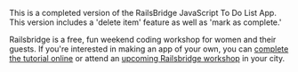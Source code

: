 This is a completed version of the RailsBridge JavaScript To Do List App. This version includes a 'delete item' feature as well as 'mark as complete.'

Railsbridge is a free, fun weekend coding workshop for women and their guests. If you're interested in making an app of your own, you can [complete the tutorial online](http://docs.railsbridge.org/javascript-to-do-list/) or attend an [upcoming Railsbridge workshop](http://www.railsbridge.org/learn/events) in your city.


